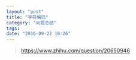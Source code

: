 ```yaml
---
layout: "post"
title: "字符编码"
category: "问题总结"
tags:  
date: "2016-09-22 10:26"
---
```



<!-- more -->



> https://www.zhihu.com/question/20650946
